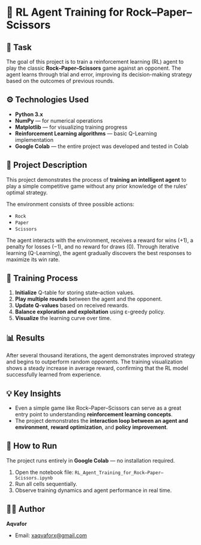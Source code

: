 # 🧠 RL Agent Training for Rock–Paper–Scissors

## 🎯 Task
The goal of this project is to train a reinforcement learning (RL) agent to play the classic **Rock–Paper–Scissors** game against an opponent.
The agent learns through trial and error, improving its decision-making strategy based on the outcomes of previous rounds.

## ⚙️ Technologies Used
- **Python 3.x**
- **NumPy** — for numerical operations
- **Matplotlib** — for visualizing training progress
- **Reinforcement Learning algorithms** — basic Q-Learning implementation
- **Google Colab** — the entire project was developed and tested in Colab

## 🚀 Project Description
This project demonstrates the process of **training an intelligent agent** to play a simple competitive game without any prior knowledge of the rules’ optimal strategy.

The environment consists of three possible actions:
- `Rock`
- `Paper`
- `Scissors`

The agent interacts with the environment, receives a reward for wins (+1), a penalty for losses (−1), and no reward for draws (0).
Through iterative learning (Q-Learning), the agent gradually discovers the best responses to maximize its win rate.

## 🧩 Training Process
1. **Initialize** Q-table for storing state–action values.
2. **Play multiple rounds** between the agent and the opponent.
3. **Update Q-values** based on received rewards.
4. **Balance exploration and exploitation** using ε-greedy policy.
5. **Visualize** the learning curve over time.

## 📊 Results
After several thousand iterations, the agent demonstrates improved strategy and begins to outperform random opponents.
The training visualization shows a steady increase in average reward, confirming that the RL model successfully learned from experience.

## 💡 Key Insights
- Even a simple game like Rock–Paper–Scissors can serve as a great entry point to understanding **reinforcement learning concepts**.
- The project demonstrates the **interaction loop between an agent and environment**, **reward optimization**, and **policy improvement**.

## 🧰 How to Run
The project runs entirely in **Google Colab** — no installation required.
1. Open the notebook file: `RL_Agent_Training_for_Rock–Paper–Scissors.ipynb`
2. Run all cells sequentially.
3. Observe training dynamics and agent performance in real time.

## 👨‍💻 Author
**Aqvafor**
- Email: xaqvaforx@gmail.com
